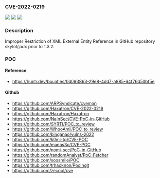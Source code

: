 ### [CVE-2022-0219](https://cve.mitre.org/cgi-bin/cvename.cgi?name=CVE-2022-0219)
![](https://img.shields.io/static/v1?label=Product&message=skylot%2Fjadx&color=blue)
![](https://img.shields.io/static/v1?label=Version&message=%3C%201.3.2%20&color=brighgreen)
![](https://img.shields.io/static/v1?label=Vulnerability&message=CWE-611%20Improper%20Restriction%20of%20XML%20External%20Entity%20Reference&color=brighgreen)

### Description

Improper Restriction of XML External Entity Reference in GitHub repository skylot/jadx prior to 1.3.2.

### POC

#### Reference
- https://huntr.dev/bounties/0d093863-29e8-4dd7-a885-64f76d50bf5e

#### Github
- https://github.com/ARPSyndicate/cvemon
- https://github.com/Haxatron/CVE-2022-0219
- https://github.com/Haxatron/Haxatron
- https://github.com/NaInSec/CVE-PoC-in-GitHub
- https://github.com/SYRTI/POC_to_review
- https://github.com/WhooAmii/POC_to_review
- https://github.com/binganao/vulns-2022
- https://github.com/k0mi-tg/CVE-POC
- https://github.com/manas3c/CVE-POC
- https://github.com/nomi-sec/PoC-in-GitHub
- https://github.com/randomAnalyst/PoC-Fetcher
- https://github.com/soosmile/POC
- https://github.com/trhacknon/Pocingit
- https://github.com/zecool/cve

